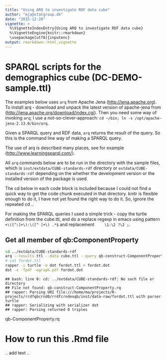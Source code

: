 ```yaml
---
title: "Using ARQ to investigate RDF data cube"
author: "mja@statgroup.dk"
date: "2015-12-20"
vignette: >
  %\VignetteIndexEntry{Using ARQ to investigate RDF data cube}
  %\VignetteEngine{knitr::rmarkdown}
  \usepackage[utf8]{inputenc}
output: rmarkdown::html_vignette
---
```


# SPARQL scripts for the demographics cube (DC-DEMO-sample.ttl)

The examples below uses `arq` from Apache Jena
(http://jena.apache.org). To install arq - download and unpack the
latest version of apache-jena from
(http://jena.apache.org/download/index.cgi).
Then you need some way
of invoking `arq`; I use a not-so-clever-approach: `cd ~/bin; ln -s
/opt/apache-jena-2.13.0/bin/arq`.

Given a SPARQL query and RDF data, `arq` returns the result of the
query. So this is the command line way of making a SPARQL query.

The use of arq is described many places, see for example
(http://www.learningsparql.com/).

All `arq` commands below are to be run in the directory with the
sample files, which is `inst/extdata/CUBE-standards-rdf` directory or
`extdata/CUBE-standards-rdf` depending on the whether the development version
or the installed version of the package is used.

The cd below in each code block is included because I could not find a
quick way to get the code chunk executed in that directory. knitr is
flexible enough to do it, I have not yet found the right way to do it.
So, ignore the repeated cd ..

For making the SPARQL queries I used a simple trick - copy the turtle definition from the cube.ttl, and do a replace regexp in emacs using pattern `+\([^:]+\):\([^ ]+\) .*$` and replacement `    \1:\2 ?\2 ;`. 

## Get all member of qb:ComponentProperty 

```bash
cd ../extdata/CUBE-standards-rdf
arq --results ttl --data cube.ttl --query qb-construct-ComponentProperty.rq > fordot.ttl
# cat fordot.ttl
rapper -i turtle -o dot fordot.ttl > fordot.dot
dot -x -Tpdf -ograph.pdf fordot.dot
```

```
## bash: line 0: cd: ../extdata/CUBE-standards-rdf: No such file or directory
## File not found: qb-construct-ComponentProperty.rq
## rapper: Parsing URI file:///home/ma/projects/R-projects/rrdfqbcrnd0/rrdfcrndexqb/inst/data-raw/fordot.ttl with parser turtle
## rapper: Serializing with serializer dot
## rapper: Parsing returned 0 triples
```

qb-ComponentProperty.rq


# How to run this .Rmd file
.. add text ..
